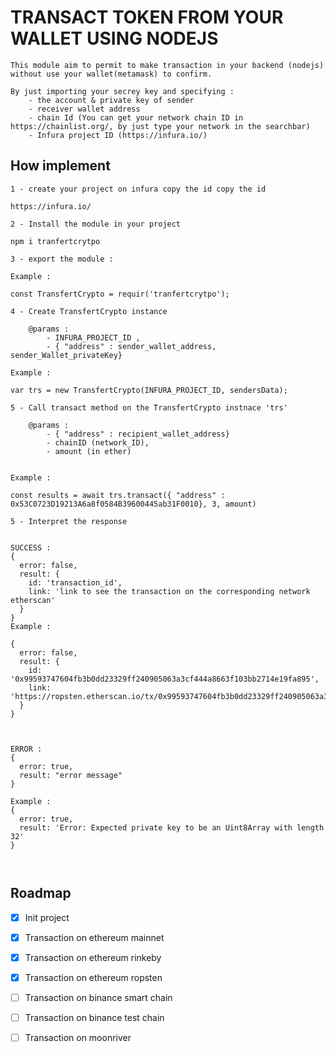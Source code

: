 # TRANSACT TOKEN FROM YOUR WALLET USING NODEJS

```
This module aim to permit to make transaction in your backend (nodejs) without use your wallet(metamask) to confirm.

By just importing your secrey key and specifying : 
    - the account & private key of sender 
    - receiver wallet address
    - chain Id (You can get your network chain ID in https://chainlist.org/, by just type your network in the searchbar)
    - Infura project ID (https://infura.io/)
```


## How implement


```
1 - create your project on infura copy the id copy the id 

https://infura.io/
```


```
2 - Install the module in your project

npm i tranfertcrytpo
```  

```
3 - export the module : 

Example : 

const TransfertCrypto = requir('tranfertcrytpo'); 
```


```
4 - Create TransfertCrypto instance

    @params : 
        - INFURA_PROJECT_ID , 
        - { "address" : sender_wallet_address, sender_Wallet_privateKey}

Example : 

var trs = new TransfertCrypto(INFURA_PROJECT_ID, sendersData);
```

```
5 - Call transact method on the TransfertCrypto instnace 'trs'

    @params :  
        - { "address" : recipient_wallet_address}
        - chainID (network_ID),
        - amount (in ether)


Example : 

const results = await trs.transact({ "address" : 0x53C0723D19213A6a8f0584B39600445ab31F0010}, 3, amount)
```

```
5 - Interpret the response


SUCCESS : 
{
  error: false,
  result: {
    id: 'transaction_id',
    link: 'link to see the transaction on the corresponding network etherscan'
  }
}
Example : 

{
  error: false,
  result: {
    id: '0x99593747604fb3b0dd23329ff240905063a3cf444a8663f103bb2714e19fa895',
    link: 'https://ropsten.etherscan.io/tx/0x99593747604fb3b0dd23329ff240905063a3cf444a8663f103bb2714e19fa895'
  }
}



ERROR : 
{
  error: true,
  result: "error message"
}

Example : 
{
  error: true,
  result: 'Error: Expected private key to be an Uint8Array with length 32'
}



```


## Roadmap 

- [x] Init project
- [x] Transaction on ethereum mainnet
- [X] Transaction on ethereum rinkeby
- [x] Transaction on ethereum ropsten
- [ ] Transaction on binance smart chain
- [ ] Transaction on binance test chain
- [ ] Transaction on moonriver

